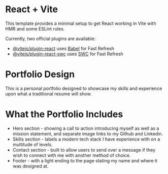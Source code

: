# React + Vite

This template provides a minimal setup to get React working in Vite with HMR and some ESLint rules.

Currently, two official plugins are available:

- [@vitejs/plugin-react](https://github.com/vitejs/vite-plugin-react/blob/main/packages/plugin-react/README.md) uses [Babel](https://babeljs.io/) for Fast Refresh
- [@vitejs/plugin-react-swc](https://github.com/vitejs/vite-plugin-react-swc) uses [SWC](https://swc.rs/) for Fast Refresh

# Portfolio Design
This is a personal portfolio designed to showcase my skills and experience upon what a traditional resume will show.

# What the Portfolio Includes
- Hero section - showing a call to action introducing myself as well as a mission statement, and separate image links to my Github and Linkedin.
- Skills section - labels a modern tech stack I have experience with on a multitude of levels.
- Contact section - built to allow users to send over a message if they wish to connect with me with another method of choice.
- Footer - with a light ending to the page stating my name and where it was designed at.

